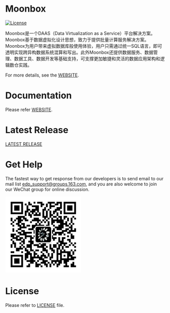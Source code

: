 Moonbox
============

[![License](https://img.shields.io/badge/license-Apache%202-4EB1BA.svg)](https://www.apache.org/licenses/LICENSE-2.0.html)

Moonbox是一个DAAS（Data Virtualization as a Service）平台解决方案。Moonbox基于数据虚拟化设计思想，致力于提供批量计算服务解决方案。Moonbox为用户带来虚拟数据库般使用体验，用户只需通过统一SQL语言，即可透明实现跨异构数据系统混算和写出。此外Moonbox还提供数据服务、数据管理、数据工具、数据开发等基础支持，可支撑更加敏捷和灵活的数据应用架构和逻辑数仓实践。

For more details, see the [WEBSITE](https://edp963.github.io/moonbox).

Documentation
=============
Please refer [WEBSITE](https://edp963.github.io/moonbox).

Latest Release
=============
[LATEST RELEASE](https://github.com/edp963/moonbox/releases/tag/0.2.0)

Get Help
============
The fastest way to get response from our developers is to send email to our mail list <edp_support@groups.163.com>,
and you are also welcome to join our WeChat group for online discussion.

![img-w150](https://github.com/edp963/edp-resource/raw/master/WeChat.jpg)


License
============
Please refer to [LICENSE](https://github.com/edp963/moonbox/blob/master/LICENSE) file.
